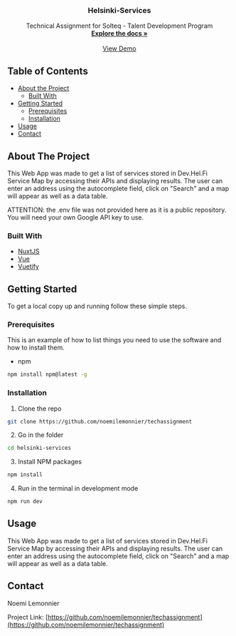 <br />
<p align="center">

  <h3 align="center">Helsinki-Services</h3>

  <p align="center">
    Technical Assignment for Solteq - Talent Development Program
    <br />
    <a href="https://github.com/noemilemonnier/techassignment"><strong>Explore the docs »</strong></a>
    <br />
    <br />
    <a href="https://helsinki-services.herokuapp.com">View Demo</a>
  </p>
</p>



<!-- TABLE OF CONTENTS -->
## Table of Contents

* [About the Project](#about-the-project)
  * [Built With](#built-with)
* [Getting Started](#getting-started)
  * [Prerequisites](#prerequisites)
  * [Installation](#installation)
* [Usage](#usage)
* [Contact](#contact)



<!-- ABOUT THE PROJECT -->
## About The Project

This Web App was made to get a list of services stored in Dev.Hel.Fi Service Map by accessing their APIs and displaying results. The user can enter an address using the autocomplete field, click on "Search" and a map will appear as well as a data table.

ATTENTION: the .env file was not provided here as it is a public repository. You will need your own Google API key to use.

### Built With

* [NuxtJS](https://nuxtjs.org/)
* [Vue](https://vuejs.org/)
* [Vuetify](https://vuetifyjs.com/en/)


## Getting Started

To get a local copy up and running follow these simple steps.

### Prerequisites

This is an example of how to list things you need to use the software and how to install them.
* npm
```sh
npm install npm@latest -g
```

### Installation

1. Clone the repo
```sh
git clone https://github.com/noemilemonnier/techassignment
```
2. Go in the folder
```sh
cd helsinki-services
```
3. Install NPM packages
```sh
npm install
```
4. Run in the terminal in development mode
```sh
npm run dev
```

## Usage

This Web App was made to get a list of services stored in Dev.Hel.Fi Service Map by accessing their APIs and displaying results. The user can enter an address using the autocomplete field, click on "Search" and a map will appear as well as a data table.

## Contact

Noemi Lemonnier

Project Link: [https://github.com/noemilemonnier/techassignment](https://github.com/noemilemonnier/techassignment)

